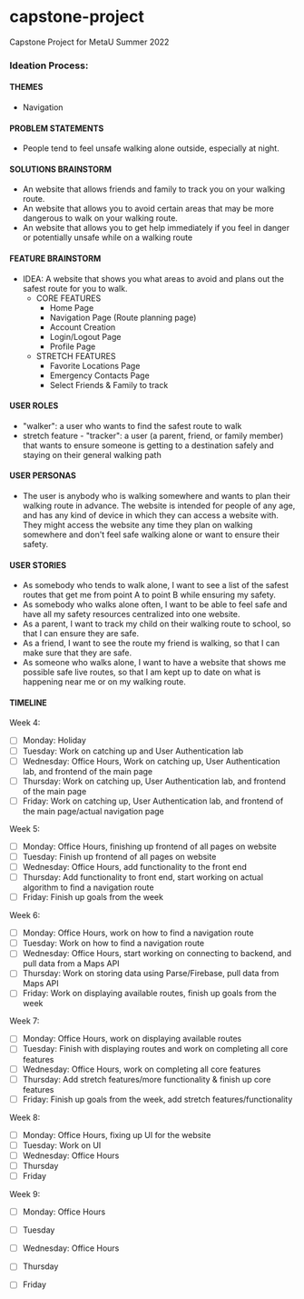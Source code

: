 # capstone-project
Capstone Project for MetaU Summer 2022
### Ideation Process:
#### THEMES
- Navigation
#### PROBLEM STATEMENTS
- People tend to feel unsafe walking alone outside, especially at night. 
#### SOLUTIONS BRAINSTORM
- An website that allows friends and family to track you on your walking route.
- An website that allows you to avoid certain areas that may be more dangerous to walk on your walking route.
- An website that allows you to get help immediately if you feel in danger or potentially unsafe while on a walking route
#### FEATURE BRAINSTORM
- IDEA: A website that shows you what areas to avoid and plans out the safest route for you to walk.
    - CORE FEATURES
        - Home Page
        - Navigation Page (Route planning page)
        - Account Creation
        - Login/Logout Page
        - Profile Page
    - STRETCH FEATURES
        - Favorite Locations Page
        - Emergency Contacts Page
        - Select Friends & Family to track
#### USER ROLES
- "walker": a user who wants to find the safest route to walk
- stretch feature - "tracker": a user (a parent, friend, or family member) that wants to ensure someone is getting to a destination safely and staying on their general walking path
#### USER PERSONAS
- The user is anybody who is walking somewhere and wants to plan their walking route in advance. The website is intended for people of any age, and has any kind of device in which they can access a website with. They might access the website any time they plan on walking somewhere and don't feel safe walking alone or want to ensure their safety.
#### USER STORIES
- As somebody who tends to walk alone, I want to see a list of the safest routes that get me from point A to point B while ensuring my safety. 
- As somebody who walks alone often, I want to be able to feel safe and have all my safety resources centralized into one website.
- As a parent, I want to track my child on their walking route to school, so that I can ensure they are safe.
- As a friend, I want to see the route my friend is walking, so that I can make sure that they are safe. 
- As someone who walks alone, I want to have a website that shows me possible safe live routes, so that I am kept up to date on what is happening near me or on my walking route.
#### TIMELINE
Week 4:
- [ ] Monday: Holiday
- [ ] Tuesday: Work on catching up and User Authentication lab
- [ ] Wednesday: Office Hours, Work on catching up, User Authentication lab, and frontend of the main page
- [ ] Thursday: Work on catching up, User Authentication lab, and frontend of the main page
- [ ] Friday: Work on catching up, User Authentication lab, and frontend of the main page/actual navigation page

Week 5:
- [ ] Monday: Office Hours, finishing up frontend of all pages on website
- [ ] Tuesday: Finish up frontend of all pages on website
- [ ] Wednesday: Office Hours, add functionality to the front end 
- [ ] Thursday: Add functionality to front end, start working on actual algorithm to find a navigation route
- [ ] Friday: Finish up goals from the week

Week 6:
- [ ] Monday: Office Hours, work on how to find a navigation route
- [ ] Tuesday: Work on how to find a navigation route
- [ ] Wednesday: Office Hours, start working on connecting to backend, and pull data from a Maps API
- [ ] Thursday: Work on storing data using Parse/Firebase, pull data from Maps API
- [ ] Friday: Work on displaying available routes, finish up goals from the week

Week 7:
- [ ] Monday: Office Hours, work on displaying available routes
- [ ] Tuesday: Finish with displaying routes and work on completing all core features
- [ ] Wednesday: Office Hours, work on completing all core features
- [ ] Thursday: Add stretch features/more functionality & finish up core features
- [ ] Friday: Finish up goals from the week, add stretch features/functionality

Week 8:
- [ ] Monday: Office Hours, fixing up UI for the website
- [ ] Tuesday: Work on UI
- [ ] Wednesday: Office Hours
- [ ] Thursday
- [ ] Friday

Week 9:
- [ ] Monday: Office Hours
- [ ] Tuesday
- [ ] Wednesday: Office Hours
- [ ] Thursday
- [ ] Friday




